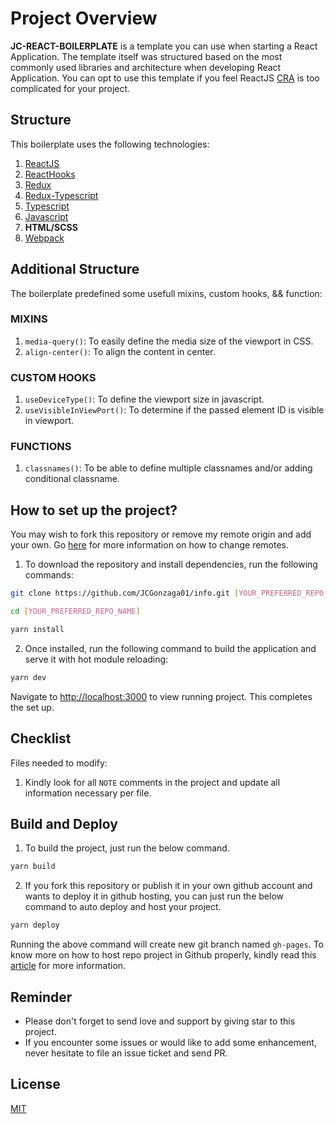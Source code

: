 # Project Overview

**JC-REACT-BOILERPLATE** is a template you can use when starting a React Application.
The template itself was structured based on the most commonly used libraries and architecture when developing React Application.
You can opt to use this template if you feel ReactJS [CRA](https://create-react-app.dev/) is too complicated for your project.

## Structure

This boilerplate uses the following technologies:

1.  [ReactJS](https://reactjs.org/)
2.  [ReactHooks](https://reactjs.org/docs/hooks-intro.html)
3.  [Redux](https://redux.js.org/)
4.  [Redux-Typescript](https://github.com/piotrwitek/react-redux-typescript-guide)
5.  [Typescript](https://www.typescriptlang.org/)
6.  [Javascript](https://developer.mozilla.org/en-US/docs/Web/JavaScript)
7.  **HTML/SCSS**
8.  [Webpack](https://webpack.js.org/)

## Additional Structure

The boilerplate predefined some usefull mixins, custom hooks, && function:

### MIXINS

1. `media-query()`: To easily define the media size of the viewport in CSS.
2. `align-center()`: To align the content in center.

### CUSTOM HOOKS

1. `useDeviceType()`: To define the viewport size in javascript.
2. `useVisibleInViewPort()`: To determine if the passed element ID is visible in viewport.

### FUNCTIONS

1. `classnames()`: To be able to define multiple classnames and/or adding conditional classname.

## How to set up the project?

You may wish to fork this repository or remove my remote origin and add your own. Go [here](https://help.github.com/articles/changing-a-remote-s-url/) for more information on how to change remotes.

1.  To download the repository and install dependencies, run the following commands:

```bash
git clone https://github.com/JCGonzaga01/info.git [YOUR_PREFERRED_REPO_NAME]

cd [YOUR_PREFERRED_REPO_NAME]

yarn install
```

2. Once installed, run the following command to build the application and serve it with hot module reloading:

```bash
yarn dev
```

Navigate to [http://localhost:3000](http://localhost:3000) to view running project.
This completes the set up.

## Checklist

Files needed to modify:

1. Kindly look for all `NOTE` comments in the project and update all information necessary per file.

## Build and Deploy

1. To build the project, just run the below command.

```bash
yarn build
```

2. If you fork this repository or publish it in your own github account and wants to deploy it in github hosting, you can just run the below command to auto deploy and host your project.

```bash
yarn deploy
```

Running the above command will create new git branch named `gh-pages`.
To know more on how to host repo project in Github properly, kindly read this [article](https://docs.github.com/en/free-pro-team@latest/github/working-with-github-pages/configuring-a-publishing-source-for-your-github-pages-site) for more information.

## Reminder

- Please don't forget to send love and support by giving star to this project.
- If you encounter some issues or would like to add some enhancement, never hesitate to file an issue ticket and send PR.

## License

[MIT](https://github.com/JCGonzaga01/jc-react-boilerplate/blob/master/LICENSE)
